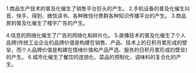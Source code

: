 1.商品生产技术的普及化催生了销售平台巨头的产生。
2.手机设备的普及化催生抖音、快手、得到、微信读书、各种微信付费群各种知识传播平台的产生。
3.商品房的普及化催生了楼宇广告的产生。

4.信息的网络化催生了广告的网络化和碎片化。
5.直播技术的普及化催生了个人品牌(传统工业企业的品牌价值是构建在销售、产品、技术上的日积月累形成的壁垒，而个人品牌价值是构建在情绪价值和产品严选、服务的日积月累形成的壁垒)的产生。
6.城市化催生了餐饮的连锁化、菜品的预制化、调味料的复合化的产生。
